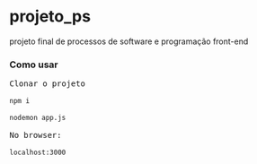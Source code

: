 # projeto_ps
projeto final de processos de software e programação front-end

### Como usar

<pre>
Clonar o projeto

<code>npm i</code>

<code>nodemon app.js</code>

No browser:

<code>localhost:3000</code>
</pre>

